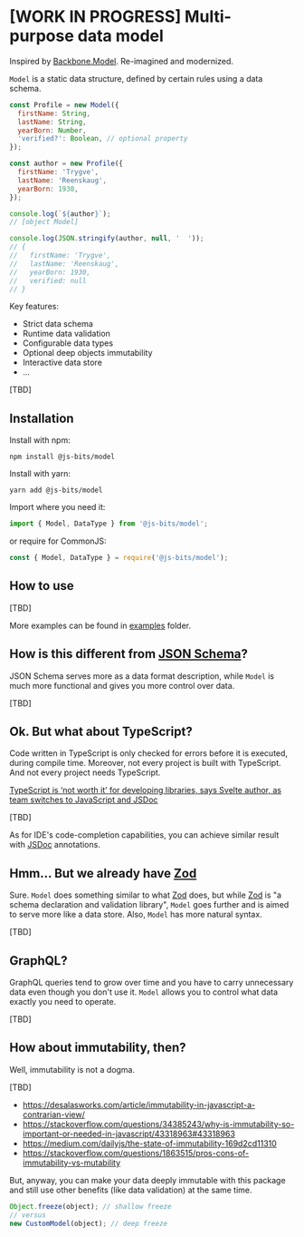 # [WORK IN PROGRESS] Multi-purpose data model

Inspired by [Backbone.Model](http://backbonejs.org/#Model). Re-imagined and modernized.

`Model` is a static data structure, defined by certain rules using a data schema.

```javascript
const Profile = new Model({
  firstName: String,
  lastName: String,
  yearBorn: Number,
  'verified?': Boolean, // optional property
});

const author = new Profile({
  firstName: 'Trygve',
  lastName: 'Reenskaug',
  yearBorn: 1930,
});

console.log(`${author}`);
// [object Model]

console.log(JSON.stringify(author, null, '  '));
// {
//   firstName: 'Trygve',
//   lastName: 'Reenskaug',
//   yearBorn: 1930,
//   verified: null
// }
```

Key features:

- Strict data schema
- Runtime data validation
- Configurable data types
- Optional deep objects immutability
- Interactive data store
- ...

[TBD]

## Installation

Install with npm:

```
npm install @js-bits/model
```

Install with yarn:

```
yarn add @js-bits/model
```

Import where you need it:

```javascript
import { Model, DataType } from '@js-bits/model';
```

or require for CommonJS:

```javascript
const { Model, DataType } = require('@js-bits/model');
```

## How to use

[TBD]

More examples can be found in [examples](https://github.com/js-bits/model/tree/main/examples) folder.

## How is this different from [JSON Schema](https://json-schema.org/)?

JSON Schema serves more as a data format description, while `Model` is much more functional and gives you more control over data.

[TBD]

## Ok. But what about TypeScript?

Code written in TypeScript is only checked for errors before it is executed, during compile time. Moreover, not every project is built with TypeScript. And not every project needs TypeScript.

[TypeScript is ‘not worth it’ for developing libraries, says Svelte author, as team switches to JavaScript and JSDoc](https://devclass.com/2023/05/11/typescript-is-not-worth-it-for-developing-libraries-says-svelte-author-as-team-switches-to-javascript-and-jsdoc/)

[TBD]

As for IDE's code-completion capabilities, you can achieve similar result with [JSDoc](https://jsdoc.app/) annotations.

## Hmm... But we already have [Zod](https://zod.dev/)

Sure. `Model` does something similar to what [Zod](https://zod.dev/) does,
but while [Zod](https://zod.dev/) is "a schema declaration and validation library",
`Model` goes further and is aimed to serve more like a data store.
Also, `Model` has more natural syntax.

[TBD]

## GraphQL?

GraphQL queries tend to grow over time and you have to carry unnecessary data even though you don't use it.
`Model` allows you to control what data exactly you need to operate.

[TBD]

## How about immutability, then?

Well, immutability is not a dogma.

[TBD]

- https://desalasworks.com/article/immutability-in-javascript-a-contrarian-view/
- https://stackoverflow.com/questions/34385243/why-is-immutability-so-important-or-needed-in-javascript/43318963#43318963
- https://medium.com/dailyjs/the-state-of-immutability-169d2cd11310
- https://stackoverflow.com/questions/1863515/pros-cons-of-immutability-vs-mutability

But, anyway, you can make your data deeply immutable with this package and still use other benefits (like data validation) at the same time.

```javascript
Object.freeze(object); // shallow freeze
// versus
new CustomModel(object); // deep freeze
```
